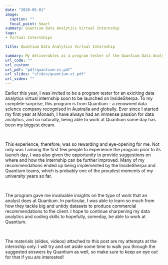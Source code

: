 ```yaml
---
date: "2020-05-01"
image:
  caption: ""
  focal_point: Smart
summary: Quantium Data Analytics Virtual Internship
tags:
- Virtual Internships

title: Quantium Data Analytics Virtual Internship

summary: My deliverables as a program tester of the Quantium Data Analytics VI at [InsideSherpa](https://www.insidesherpa.com/virtual-internships/prototype/NkaC7knWtjSbi6aYv/Data%20Analytics%20Virtual%20Experience%20Program)
url_code: ""
url_custom: 
url_pdf: "pdf/quantium-vi.pdf"
url_slides: "slides/quantium-vi.pdf"
url_video: ""
---
```


Earlier this year, I was invited to be a program tester for an exiciting data analytics virtual internship soon to be launched on InsideSherpa. To my complete surprise, this program is from Quantium - a renowned data science company recognised in Australia and globally. Ever since I started my first year at Monash, I have always had an immense passion for data analytics, and so naturally, being able to work at Quantium some day has been my biggest dream. 

<br>

This experience, therefore, was so rewarding and eye-opening for me. Not only was I among the first few people to experience the program prior to its launch day, I was also given the opportunity to provide suggestions on where and how the internship can be further improved. Many of my recommendations ended up being implemented by the InsideSherpa and Quantium teams, which is probably one of the proudest moments of my university years so far. 

<br>

The program gave me invaluable insights on the type of work that an analyst does at Quantium. In particular, I was able to learn so much from how they tackle big and untidy datasets to produce commercial recommendations to the client. I hope to continue sharpening my data analytics and coding skills to hopefully, someday, be able to work at Quantium. 

<br>

The materials (slides, videos) attached to this post are my attempts at the internship only. I will try and set aside some time to walk you through the suggested answers by Quantium as well, so make sure to keep an eye out for that if you are interested! 

